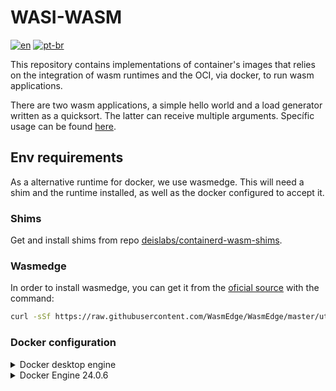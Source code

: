 # WASI-WASM

[![en](https://img.shields.io/badge/lang-en-red)](README.md) [![pt-br](https://img.shields.io/badge/lang-pt--br-green)](README.pt-br.md)

This repository contains implementations of container's images that relies on the integration of wasm runtimes and the OCI, via docker, to run wasm applications.

There are two wasm applications, a simple hello world and a load generator written as a quicksort. The latter can receive multiple arguments. Specífic usage can be found [here](./quicksort/README.md).

## Env requirements

As a alternative runtime for docker, we use wasmedge. This will need a shim and the runtime installed, as well as the docker configured to accept it.

### Shims

Get and install shims from repo [deislabs/containerd-wasm-shims](https://github.com/deislabs/containerd-wasm-shims/releases).

### Wasmedge

In order to install wasmedge, you can get it from the [oficial source](https://wasmedge.org/docs/start/install/) with the command:  

```bash
curl -sSf https://raw.githubusercontent.com/WasmEdge/WasmEdge/master/utils/install.sh | bash -s -- -p /usr/local
```

### Docker configuration

<details>
<summary> Docker desktop engine </summary>

#### Docker Desktop Engine

To run the containers using docker-desktop engine, follow the steps bellow.

Wasm workloads require the containerd image store feature to be turned on. If you’re not already using the containerd image store, then pre-existing images and containers will be inaccessible.

In order to enable containerd image store in docker desktop, follow the instructions bellow.  

- Open the Docker Desktop Settings;
- Go to Features in development and then select the Beta features tab;
- Check the following checkboxes:
  - Use containerd for storing and pulling images;
  - Enable Wasm.
- Select Apply & restart to save the settings;
- In the confirmation dialog, select Install to install the Wasm runtimes.

Docker Desktop downloads and installs the following runtimes that you can use to run Wasm workloads:

- io.containerd.slight.v1
- io.containerd.spin.v1
- io.containerd.wasmedge.v1
- io.containerd.wasmtime.v1

</details>

<details>
<summary> Docker Engine 24.0.6</summary>

#### Docker Engine 24.0.6

To run the containers using docker engine, follow the steps bellow: (wasi-wasm containerd shims wasnt supported by the time i wrote this)

Go to file /etc/docker/daemon.json and add this inside it's command block:

```bash
  "features": {
    "containerd-snapshotter": true
  }
```

> You need to add a "," in the end of the line before "features" line.

If that file doest exists, then you create it and paste inside:

```bash
{
  "features": {
    "containerd-snapshotter": true
  }
}
```

Then you want to restart docker.service with command:

```bash
sudo systemctl restart docker.service
```

</details>
